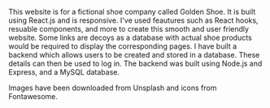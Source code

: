 This website is for a fictional shoe company called Golden Shoe. It is built using React.js and is responsive. I've used feautures such as React hooks, resuable components, and more to create this smooth and user friendly website. Some links are decoys as a database with actual shoe products would be required to display the corresponding pages. I have built a backend which allows users to be created and stored in a database. These details can then be used to log in. The backend was built using Node.js and Express, and a MySQL database. 

Images have been downloaded from Unsplash and icons from Fontawesome.
